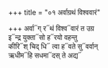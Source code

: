 +++
title = "०१ अर्वाग्रथं विश्ववारं"

+++
अर्वा᳓ग् र᳓थं विश्व᳓वारं त उग्र  
इ᳓न्द्र युक्ता᳓सो ह᳓रयो वहन्तु  
कीरि᳓श् चिद् धि᳓ त्वा ह᳓वते सु᳓वर्वान्  
ऋधीम᳓हि सधमा᳓दस् ते अद्य᳓